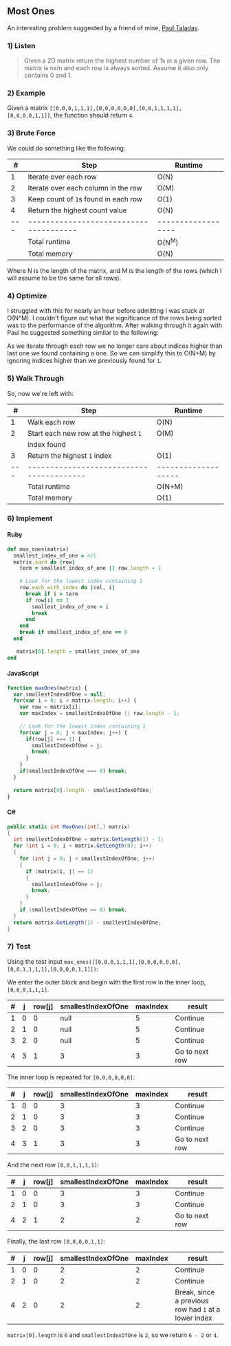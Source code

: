 ## Most Ones
An interesting problem suggested by a friend of mine, [Paul Taladay](https://github.com/PTaladay).

### 1) Listen
> Given a 2D matrix return the highest number of 1s in a given row. The matrix is nxm and each row is always sorted. Assume it also only contains 0 and 1.


### 2) Example
Given a matrix `[[0,0,0,1,1,1],[0,0,0,0,0,0],[0,0,1,1,1,1],[0,0,0,0,1,1]]`, the function should return `4`.


### 3) Brute Force
We could do something like the following:

| # |                 Step                 |     Runtime      |
|---|--------------------------------------|------------------|
| 1 | Iterate over each row                | O(N)             |
| 2 | Iterate over each column in the row  | O(M)             |
| 3 | Keep count of `1`s found in each row | O(1)             |
| 4 | Return the highest count value       | O(N)             |
|---|--------------------------------------|------------------|
|   | Total runtime                        | O(N<sup>M</sup>) |
|   | Total memory                         | O(N)             |

Where N is the length of the matrix, and M is the length of the rows (which I will assume to be the same for all rows).


### 4) Optimize
I struggled with this for nearly an hour before admitting I was stuck at O(N^M). I couldn't figure out what the significance of the rows being sorted was to the performance of the algorithm. After walking through it again with Paul he suggested something similar to the following:

As we iterate through each row we no longer care about indices higher than last one we found containing a one. So we can simplify this to O(N+M) by ignoring indices higher than we previously found for `1`.


### 5) Walk Through
So, now we're left with:

| # |                 Step                   |      Runtime      |
|---|----------------------------------------|-------------------|
| 1 | Walk each row                          | O(N)              |
| 2 | Start each new row at the highest `1`  | O(M)              |
|   | index found                            |                   |
| 3 | Return the highest `1` index           | O(1)              |
|---|----------------------------------------|-------------------|
|   | Total runtime                          | O(N+M)            |
|   | Total memory                           | O(1)              |


### 6) Implement

#### Ruby
```ruby
def max_ones(matrix)
  smallest_index_of_one = nil
  matrix.each do |row|
    term = smallest_index_of_one || row.length - 1
    
    # Look for the lowest index containing 1
    row.each_with_index do |col, i|
      break if i > term
      if row[i] == 1
        smallest_index_of_one = i
        break
      end 
    end
    break if smallest_index_of_one == 0
  end  
  
   matrix[0].length - smallest_index_of_one
end
```

#### JavaScript
```javascript
function maxOnes(matrix) {
  var smallestIndexOfOne = null;
  for(var i = 0; i < matrix.length; i++) {
    var row = matrix[i];
    var maxIndex = smallestIndexOfOne || row.length - 1;
    
    // Look for the lowest index containing 1
    for(var j = 0; j < maxIndex; j++) {
      if(row[j] === 1) {
        smallestIndexOfOne = j;
        break;
      }  
    }
    if(smallestIndexOfOne === 0) break;
  }
  
  return matrix[0].length - smallestIndexOfOne;
}
```

#### C#
```csharp
public static int MaxOnes(int[,] matrix)
{
  int smallestIndexOfOne = matrix.GetLength(1) - 1;
  for (int i = 0; i < matrix.GetLength(0); i++)
  {
    for (int j = 0; j < smallestIndexOfOne; j++)
    {
      if (matrix[i, j] == 1)
      {
        smallestIndexOfOne = j;
        break;
      }
    }
    if (smallestIndexOfOne == 0) break;
  }
  return matrix.GetLength(1) - smallestIndexOfOne;
}
```

### 7) Test

Using the test input `max_ones([[0,0,0,1,1,1],[0,0,0,0,0,0],[0,0,1,1,1,1],[0,0,0,0,1,1]])`:

We enter the outer block and begin with the first row in the inner loop, `[0,0,0,1,1,1]`.

| # | j | row[j] | smallestIndexOfOne | maxIndex |     result     |
|---|---|--------|--------------------|----------|----------------|
| 1 | 0 |      0 | null               |        5 | Continue       |
| 2 | 1 |      0 | null               |        5 | Continue       |
| 3 | 2 |      0 | null               |        5 | Continue       |
| 4 | 3 |      1 | 3                  |        3 | Go to next row |

The inner loop is repeated for `[0,0,0,0,0,0]`:

| # | j | row[j] | smallestIndexOfOne | maxIndex |     result     |
|---|---|--------|--------------------|----------|----------------|
| 1 | 0 |      0 | 3                  |        3 | Continue       |
| 2 | 1 |      0 | 3                  |        3 | Continue       |
| 3 | 2 |      0 | 3                  |        3 | Continue       |
| 4 | 3 |      1 | 3                  |        3 | Go to next row |

And the next row `[0,0,1,1,1,1]`:

| # | j | row[j] | smallestIndexOfOne | maxIndex |     result     |
|---|---|--------|--------------------|----------|----------------|
| 1 | 0 |      0 | 3                  |        3 | Continue       |
| 2 | 1 |      0 | 3                  |        3 | Continue       |
| 4 | 2 |      1 | 2                  |        2 | Go to next row |

Finally, the last row `[0,0,0,0,1,1]`:

| # | j | row[j] | smallestIndexOfOne | maxIndex |     result     |
|---|---|--------|--------------------|----------|----------------|
| 1 | 0 |      0 | 2                  |        2 | Continue       |
| 2 | 1 |      0 | 2                  |        2 | Continue       |
| 4 | 2 |      0 | 2                  |        2 | Break, since a previous row had `1` at a lower index |

`matrix[0].length` is `6` and `smallestIndexOfOne` is `2`, so we return `6 - 2` or `4`.


